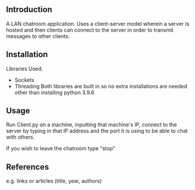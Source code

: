 Introduction
------------

A LAN chatroom application. Uses a client-server model wherein a server is hosted and then clients can connect to the server in order to transmit messages to other clients.

Installation
-------------

Libraries Used:
 - Sockets
 - Threading
Both libraries are built in so no extra installations are needed other than installing python 3.9.6

Usage
-----

Run Client.py on a machine, inputting that machine's IP, connect to the server by typing in that IP address and the port it is using to be able to chat with others.

If you wish to leave the chatroom type "stop"

References
-----------

e.g. links or articles (title, year, authors)